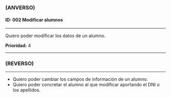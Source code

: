 ### **(ANVERSO)**

#### **ID:** 002 **Modificar alumnos**

---

Quiero poder modificar los datos de un alumno.

**Prioridad:** 4

---

### **(REVERSO)**

---

+ Quiero poder cambiar los campos de información de un alumno.
+ Quiero poder concretar el alumno al que modificar aportando el DNI o los apellidos.
